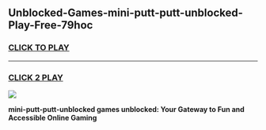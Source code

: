
## Unblocked-Games-mini-putt-putt-unblocked-Play-Free-79hoc
<h3>
<a href="https://premium76.site?title=mini-putt-putt-unblocked&ref=12A">CLICK TO PLAY</a></h3>
<hr>

<h3>
<a href="https://premium76.site?title=mini-putt-putt-unblocked&ref=12A">CLICK 2 PLAY</a>
  
</h3>

<a href="https://premium76.site?title=mini-putt-putt-unblocked&ref=12A"><img src="https://clearcache.store/games.png"></a>


**mini-putt-putt-unblocked games unblocked: Your Gateway to Fun and Accessible Online Gaming**
